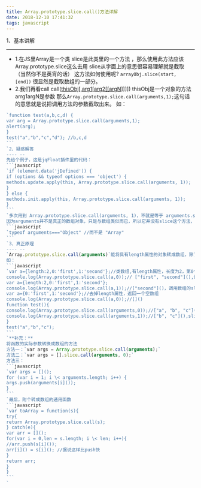 ```yaml
---
title: Array.prototype.slice.call()方法详解
date: 2018-12-10 17:41:32
tags: javascript
---
```


1、基本讲解 
---- -- 
* 1.在JS里Array是一个类 slice是此类里的一个方法 ，那么使用此方法应该Array.prototype.slice这么去用 
slice从字面上的意思很容易理解就是截取（当然你不是英肓的话） 这方法如何使用呢? 
`arrayObj.slice(start, [end])` 很显然是截取数组的一部分。 
* 2.我们再看call 
call([thisObj\[,arg1\[arg2\[\[argN]()]]]]) 
thisObj是一个对象的方法 
arrg1argN是参数 
那么`Array.prototype.slice.call(arguments,1);`这句话的意思就是说把调用方法的参数截取出来。 
如： 
```javascript 
`function test(a,b,c,d) { 
var arg = Array.prototype.slice.call(arguments,1); 
alert(arg); 
} 
test("a","b","c","d"); //b,c,d 
``` 
`2、疑惑解答 
---- -- 
先给个例子，这是jqFloat插件里的代码： 
```javascript 
`if (element.data('jDefined')) { 
if (options && typeof options === 'object') { 
methods.update.apply(this, Array.prototype.slice.call(arguments, 1)); 
} 
} else { 
methods.init.apply(this, Array.prototype.slice.call(arguments, 1)); 
} 
``` 
`多次用到 Array.prototype.slice.call(arguments, 1)，不就是等于 arguments.slice(1) 吗？像前者那样写具体的好处是什么？这个很多js新手最疑惑的地方。那为什么呢？ 
因为arguments并不是真正的数组对象，只是与数组类似而已，所以它并没有slice这个方法，而`Array.prototype.slice.call(arguments, 1)`可以理解成是让arguments转换成一个数组对象，让arguments具有slice()方法。要是直接写arguments.slice(1)会报错。 
```javascript 
`typeof arguments==="Object" //而不是 "Array" 
``` 
`3、真正原理 
---- -- 
`Array.prototype.slice.call(arguments)`能将具有length属性的对象转成数组，除了IE下的节点集合（因为ie下的dom对象是以com对象的形式实现的，js对象与com对象不能进行转换） 
如： 
```javascript 
`var a={length:2,0:'first',1:'second'};//类数组,有length属性，长度为2，第0个是first，第1个是second 
console.log(Array.prototype.slice.call(a,0));// ["first", "second"](),调用数组的slice(0); 
var a={length:2,0:'first',1:'second'}; 
console.log(Array.prototype.slice.call(a,1));//["second"]()，调用数组的slice(1); 
var a={0:'first',1:'second'};//去掉length属性，返回一个空数组 
console.log(Array.prototype.slice.call(a,0));//[]() 
function test(){ 
console.log(Array.prototype.slice.call(arguments,0));//["a", "b", "c"]()，slice(0) 
console.log(Array.prototype.slice.call(arguments,1));//["b", "c"](),slice(1) 
} 
test("a","b","c"); 
``` 
`**补充：** 
将函数的实际参数转换成数组的方法 
方法一：`var args = Array.prototype.slice.call(arguments);` 
方法二：`var args = [].slice.call(arguments, 0);` 
方法三： 
```javascript 
`var args = [](); 
for (var i = 1; i \< arguments.length; i++) { 
args.push(arguments[i]()); 
} 
``` 
`最后，附个转成数组的通用函数 
```javascript 
`var toArray = function(s){ 
try{ 
return Array.prototype.slice.call(s); 
} catch(e){ 
var arr = [](); 
for(var i = 0,len = s.length; i \< len; i++){ 
//arr.push(s[i]()); 
arr[i]() = s[i](); //据说这样比push快 
} 
return arr; 
} 
} 
``` 
`

